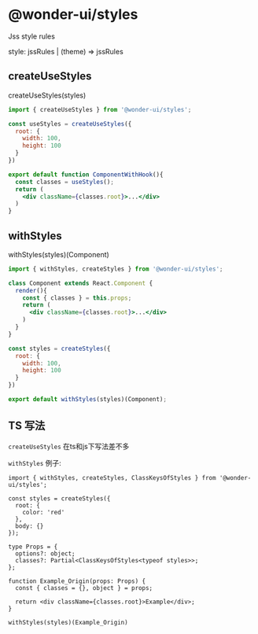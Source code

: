 # @wonder-ui/styles

Jss style rules


style:  jssRules | (theme) => jssRules

## createUseStyles


createUseStyles(styles)


```jsx
import { createUseStyles } from '@wonder-ui/styles';

const useStyles = createUseStyles({
  root: {
    width: 100,
    height: 100
  }
})

export default function ComponentWithHook(){
  const classes = useStyles();
  return (
    <div className={classes.root}>...</div>
  )
}

```

## withStyles

withStyles(styles)(Component)

```jsx
import { withStyles, createStyles } from '@wonder-ui/styles';

class Component extends React.Component {
  render(){
    const { classes } = this.props;
    return (
      <div className={classes.root}>...</div>
    )
  }
}

const styles = createStyles({
  root: {
    width: 100,
    height: 100
  }
})

export default withStyles(styles)(Component);
```



##  TS 写法


`createUseStyles` 在ts和js下写法差不多

`withStyles` 例子:


```tsx
import { withStyles, createStyles, ClassKeysOfStyles } from '@wonder-ui/styles';

const styles = createStyles({
  root: {
    color: 'red'
  },
  body: {}
});

type Props = {
  options?: object;
  classes?: Partial<ClassKeysOfStyles<typeof styles>>;
};

function Example_Origin(props: Props) {
  const { classes = {}, object } = props;

  return <div className={classes.root}>Example</div>;
}

withStyles(styles)(Example_Origin)

```
